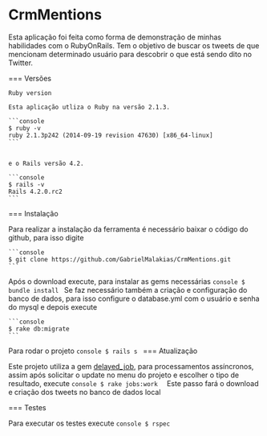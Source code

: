 CrmMentions
===========

Esta aplicação foi feita como forma de demonstração de minhas habilidades com o RubyOnRails. Tem o objetivo de buscar os tweets de que mencionam determinado usuário para descobrir o que está sendo dito no Twitter.

=== Versões

	Ruby version

	Esta aplicação utliza o Ruby na versão 2.1.3.
	
	```console
	$ ruby -v
	ruby 2.1.3p242 (2014-09-19 revision 47630) [x86_64-linux]
	```
	
	
	e o Rails versão 4.2.
	
	```console
	$ rails -v
	Rails 4.2.0.rc2
	```
 === Instalação

Para realizar a instalação da ferramenta é necessário baixar o código do github, para isso digite

	```console
	$ git clone https://github.com/GabrielMalakias/CrmMentions.git
	```
Após o download execute, para instalar as gems necessárias
	```console
	$ bundle install
	```
Se faz necessário também a criação e configuração do banco de dados, para isso configure o database.yml com o usuário e senha do mysql e depois execute

	```console
	$ rake db:migrate
	```
Para rodar o projeto
	```console
	$ rails s
	```
=== Atualização

Este projeto utiliza a gem <a href="https://github.com/collectiveidea/delayed_job">delayed_job</a>, para processamentos assíncronos, assim após solicitar o update no menu do projeto e escolher o tipo de resultado, execute 
	```console
	$ rake jobs:work 
	```
Este passo fará o download e criação dos tweets no banco de dados local

=== Testes

Para executar os testes execute 
	```console
	$ rspec
	```